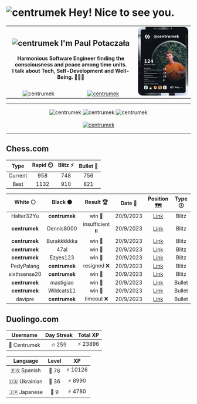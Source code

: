 <h1>
  <img
    src="https://emojis.slackmojis.com/emojis/images/1531849430/4246/blob-sunglasses.gif"
    width="30"
    alt="centrumek"
  />
  Hey! Nice to see you.
</h1>

<table>
  <tbody>
    <tr>
      <td align="center" width="70%" colspan="2">
        <h2>
          <img
            src="https://raw.githubusercontent.com/MartinHeinz/MartinHeinz/master/wave.gif"
            width="30px"
            alt="centrumek"
          />
          I'm Paul Potaczała
        </h2>
        <h4>
          Harmonious Software Engineer finding the consciousness and peace among time units.
          <br/>
          I talk about Tech, Self-Development and Well-Being. 🌿🧘🚀
        </h4>
      </td>
      <td width="30%" rowspan="2">
        <a href="https://app.daily.dev/centrumek">
          <img
            src="./devcard.png"
            alt="centrumek"
          />
        </a>
      </td>
    </tr>
    <tr align="center">
      <td>
        <img
          src="https://komarev.com/ghpvc/?username=centrumek&label=visitors&color=0e75b6&style=flat"
          alt="centrumek"
        >
      </td>
      <td>
        <a href="https://stackoverflow.com/users/14496012/centrumek">
          <img
            src="https://stackoverflow.com/users/flair/14496012.png?theme=dark"
            alt="centrumek"
          >
        </a>
      </td>
    </tr>
  </tbody>
</table>

---
<div align="center">
  <img 
    src="https://github-readme-stats.vercel.app/api?username=centrumek&show_icons=true&count_private=true&theme=darcula&hide_border=true&hide=issues,contribs&bg_color=00000000"
    alt="centrumek"
  />
  <img
    src="https://github-readme-stats.vercel.app/api/top-langs/?username=centrumek&layout=compact&hide_border=true&theme=darcula&bg_color=00000000&langs_count=6&exclude_repo=air-statistic-app"
    alt="centrumek"
  />
  <img 
    src="https://github-readme-streak-stats.herokuapp.com?user=centrumek&theme=darcula&hide_border=true&background=FFFFFF00"
    alt="centrumek"
  />
  <br/>
  <br/>
  <a href="https://www.buymeacoffee.com/centrumek">
    <img
      src="https://cdn.buymeacoffee.com/buttons/v2/default-orange.png"
      height="50"
      width="210"
      alt="centrumek"
    />
  </a>
</div>

---

## Chess.com

<div align="center">
<!--START_SECTION:chessStats-->
<!-- Automatically generated with https://github.com/Balastrong/chess-stats-action -->

| Type | Rapid ⏲️ | Blitz ⚡ | Bullet 🔫 |
|:---:|:---:|:---:|:---:|
| Current | 958 | 748 | 756 |
| Best | 1132 | 910 | 821 |

| White ⚪ | Black ⚫ | Result 🏆 | Date 📅 | Position 🗺️ | Type 🕕 |
|:---:|:---:|:---:|:---:|:---:|:---:|
| Halter32Yu | **centrumek** | win 🥇 | 20/9/2023 | <a href="http://www.ee.unb.ca/cgi-bin/tervo/fen.pl?select=r7/Qp2kp1p/1P1p4/8/2Pp4/5P2/P1q3rP/2K5 w - -">Link</a> | Blitz |
| **centrumek** | Dennis8000 | insufficient ⏸️ | 20/9/2023 | <a href="http://www.ee.unb.ca/cgi-bin/tervo/fen.pl?select=8/7K/8/3k4/8/8/8/8 b - -">Link</a> | Blitz |
| **centrumek** | Burakkkkkka | win 🥇 | 20/9/2023 | <a href="http://www.ee.unb.ca/cgi-bin/tervo/fen.pl?select=4r1r1/R4R1p/k1p5/2Q1p3/4N2P/1P4P1/1P6/6K1 b - -">Link</a> | Blitz |
| **centrumek** | 47al | win 🥇 | 20/9/2023 | <a href="http://www.ee.unb.ca/cgi-bin/tervo/fen.pl?select=8/1p6/5pk1/2B3p1/8/1r4P1/2r2PKP/4R3 b - -">Link</a> | Blitz |
| **centrumek** | Ezyes123 | win 🥇 | 20/9/2023 | <a href="http://www.ee.unb.ca/cgi-bin/tervo/fen.pl?select=r1bqkbnr/ppp2ppp/8/3pn3/5P2/2N1P3/PPP3PP/R1BQKBNR b KQkq f3">Link</a> | Blitz |
| PedyPalang | **centrumek** | resigned ❌ | 20/9/2023 | <a href="http://www.ee.unb.ca/cgi-bin/tervo/fen.pl?select=rnb1k2r/3q1p2/p2p1N1p/1pp5/4P3/5Q2/PPP2PPP/R3KB1R b KQkq -">Link</a> | Blitz |
| sixthsense20 | **centrumek** | win 🥇 | 20/9/2023 | <a href="http://www.ee.unb.ca/cgi-bin/tervo/fen.pl?select=r7/pp6/1kp3b1/8/4N2P/1B3Pp1/PK6/8 w - -">Link</a> | Blitz |
| **centrumek** | mastigiao | win 🥇 | 20/9/2023 | <a href="http://www.ee.unb.ca/cgi-bin/tervo/fen.pl?select=r4kr1/2p1bp1p/p1p5/3pP3/5P1q/P1N1P3/1PP4P/R1BQ1R1K b - -">Link</a> | Bullet |
| **centrumek** | Wildcats11 | win 🥇 | 20/9/2023 | <a href="http://www.ee.unb.ca/cgi-bin/tervo/fen.pl?select=3r1r1k/ppQ3pp/2p1Bb2/2Pp4/4p3/2P1P3/PPK4P/4B3 b - -">Link</a> | Bullet |
| davipre | **centrumek** | timeout ❌ | 20/9/2023 | <a href="http://www.ee.unb.ca/cgi-bin/tervo/fen.pl?select=6N1/7p/p7/1p2p3/4P3/4KP2/P4P1k/8 b - -">Link</a> | Bullet |

<!--END_SECTION:chessStats-->
</div>

## Duolingo.com

<div align="center">
<!--START_SECTION:duolingoStats-->
<!-- Automatically generated with https://github.com/centrumek/duolingo-readme-stats-->

| Username | Day Streak | Total XP |
|:---:|:---:|:---:|
| 👤 Centrumek | 🔥 259 | ⚡ 23896 |

| Language | Level | XP |
|:---:|:---:|:---:|
| 🇪🇸 Spanish | 👑 76 | ⚡ 10126 |
| 🇺🇦 Ukrainian | 👑 36 | ⚡ 8990 |
| 🇯🇵 Japanese | 👑 9 | ⚡ 4780 |

<!--END_SECTION:duolingoStats-->
</div>
<!--
**centrumek/centrumek** is a ✨ _special_ ✨ repository because its `README.md` (this file) appears on your GitHub profile.

Here are some ideas to get you started:

- 🔭 I’m currently working on ...
- 🌱 I’m currently learning ...
- 👯 I’m looking to collaborate on ...
- 🤔 I’m looking for help with ...
- 💬 Ask me about ...
- 📫 How to reach me: ...
- 😄 Pronouns: ...
- ⚡ Fun fact: ...
-->

